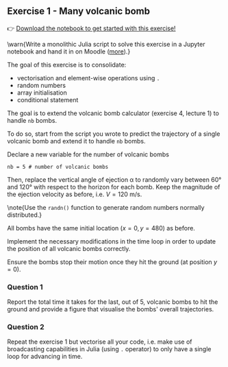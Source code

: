 <!--This file was generated, do not modify it.-->
## Exercise 1 - **Many volcanic bomb**

👉 [Download the notebook to get started with this exercise!](https://github.com/eth-vaw-glaciology/course-101-0250-00/blob/main/exercise-notebooks/notebooks/lecture2_ex1.ipynb)

\warn{Write a monolithic Julia script to solve this exercise in a Jupyter notebook and hand it in on Moodle ([more](/homework)).}

The goal of this exercise is to consolidate:
- vectorisation and element-wise operations using `.`
- random numbers
- array initialisation
- conditional statement

The goal is to extend the volcanic bomb calculator (exercise 4, lecture 1) to handle `nb` bombs.

To do so, start from the script you wrote to predict the trajectory of a single volcanic bomb and extend it to handle `nb` bombs.

Declare a new variable for the number of volcanic bombs

```julia:ex1
nb = 5 # number of volcanic bombs
```

Then, replace the vertical angle of ejection α to randomly vary between 60° and 120° with respect to the horizon for each bomb. Keep the magnitude of the ejection velocity as before, i.e. $V=120$ m/s.

\note{Use the `randn()` function to generate random numbers normally distributed.}

All bombs have the same initial location $(x=0, y=480)$ as before.

Implement the necessary modifications in the time loop in order to update the position of all volcanic bombs correctly.

Ensure the bombs stop their motion once they hit the ground (at position $y=0$).

### Question 1

Report the total time it takes for the last, out of 5, volcanic bombs to hit the ground and provide a figure that visualise the bombs' overall trajectories.

### Question 2

Repeat the exercise 1 but vectorise all your code, i.e. make use of broadcasting capabilities in Julia (using `.` operator) to only have a single loop for advancing in time.

